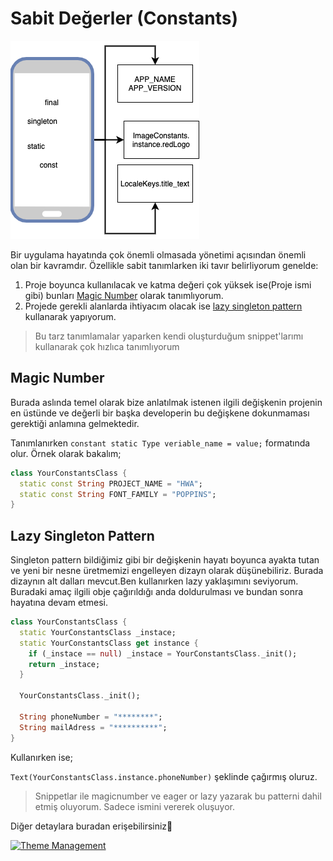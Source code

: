 # Sabit Değerler (Constants)

![constants](../../image/drawio/folders-constants.png)

Bir uygulama hayatında çok önemli olmasada yönetimi açısından önemli olan bir kavramdır. Özellikle sabit tanımlarken iki tavır belirliyorum genelde:

1. Proje boyunca kullanılacak ve katma değeri çok yüksek ise(Proje ismi gibi) bunları [Magic Number](https://help.semmle.com/wiki/display/JAVA/Magic+numbers#:~:text=A%20magic%20number%20is%20a,for%20other%20programmers%20to%20understand.) olarak tanımlıyorum.
2. Projede gerekli alanlarda ihtiyacım olacak ise [lazy singleton pattern](https://www.journaldev.com/1377/java-singleton-design-pattern-best-practices-examples#eager-initialization) kullanarak yapıyorum.

> Bu tarz tanımlamalar yaparken kendi oluşturduğum snippet'larımı kullanarak çok hızlıca tanımlıyorum

## Magic Number

Burada aslında temel olarak bize anlatılmak istenen ilgili değişkenin projenin en üstünde ve değerli bir başka developerin bu değişkene dokunmaması gerektiği anlamına gelmektedir.

Tanımlanırken `constant static Type veriable_name = value;` formatında olur. Örnek olarak bakalım;

```dart
class YourConstantsClass {
  static const String PROJECT_NAME = "HWA";
  static const String FONT_FAMILY = "POPPINS";
}
```

## Lazy Singleton Pattern

Singleton pattern bildiğimiz gibi bir değişkenin hayatı boyunca ayakta tutan ve yeni bir nesne üretmemizi engelleyen dizayn olarak düşünebiliriz. Burada dizaynın alt dalları mevcut.Ben kullanırken lazy yaklaşımını seviyorum. Buradaki amaç ilgili obje çağırıldığı anda doldurulması ve bundan sonra hayatına devam etmesi.

```dart
class YourConstantsClass {
  static YourConstantsClass _instace;
  static YourConstantsClass get instance {
    if (_instace == null) _instace = YourConstantsClass._init();
    return _instace;
  }

  YourConstantsClass._init();

  String phoneNumber = "********";
  String mailAdress = "**********";
}
```

Kullanırken ise;

`Text(YourConstantsClass.instance.phoneNumber)` şeklinde çağırmış oluruz.

> Snippetlar ile magicnumber ve eager or lazy yazarak bu patterni dahil etmiş oluyorum. Sadece ismini vererek oluşuyor.

Diğer detaylara buradan erişebilirsiniz🥳

[![Theme Management](https://img.youtube.com/vi/cCBQSpDup4o/0.jpg)](https://www.youtube.com/watch?v=cCBQSpDup4o&list=PL1k5oWAuBhgV_XnhMSyu2YLZMZNGuD0Cv&index=5)
